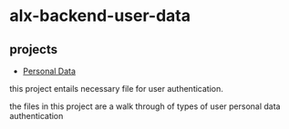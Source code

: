# alx-backend-user-data

## projects

- [Personal Data](./0x00-personal_data/)

this project entails necessary file for user authentication.

the files in this project are a walk through of types of user personal data authentication